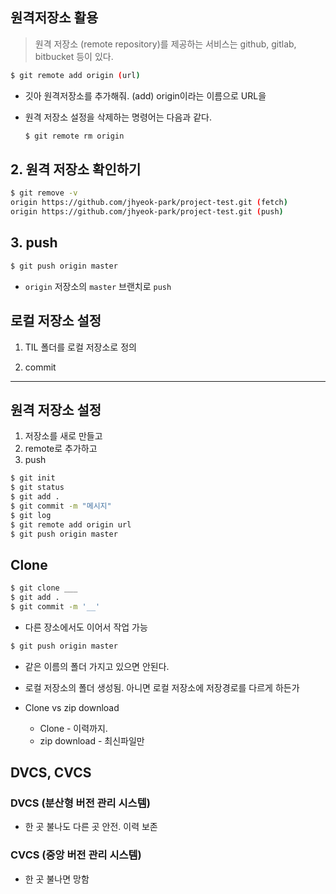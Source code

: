 ## 원격저장소 활용

> 원격 저장소 (remote repository)를 제공하는 서비스는 github, gitlab, bitbucket 등이 있다. 

```bash
$ git remote add origin (url)

```

- 깃아 원격저장소를 추가해줘. (add) origin이라는 이름으로 URL을

- 원격 저장소 설정을 삭제하는 명령어는 다음과 같다.

  ```bash
  $ git remote rm origin
  ```



## 2. 원격 저장소 확인하기

```bash
$ git remove -v
origin https://github.com/jhyeok-park/project-test.git (fetch)
origin https://github.com/jhyeok-park/project-test.git (push)
```



## 3. push

```bash
$ git push origin master
```

- `origin` 저장소의 `master` 브랜치로 `push`

## 로컬 저장소 설정

1. TIL 폴더를 로컬 저장소로 정의

2. commit

---

## 원격 저장소 설정

1. 저장소를 새로 만들고
2. remote로 추가하고
3. push

```bash
$ git init
$ git status
$ git add .
$ git commit -m "메시지"
$ git log
$ git remote add origin url
$ git push origin master
```

## Clone

```bash
$ git clone ___
$ git add .
$ git commit -m '__'
```

- 다른 장소에서도 이어서 작업 가능

```bash
$ git push origin master
```

- 같은 이름의 폴더 가지고 있으면 안된다.
- 로컬 저장소의 폴더 생성됨. 아니면 로컬 저장소에 저장경로를 다르게 하든가

 - Clone vs zip download 
   - Clone - 이력까지. 
   -  zip download - 최신파일만

## DVCS, CVCS

### DVCS (분산형 버전 관리 시스템)

- 한 곳 불나도 다른 곳 안전. 이력 보존



### CVCS (중앙 버전 관리 시스템)

- 한 곳 불나면 망함
